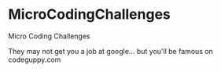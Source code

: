 # MicroCodingChallenges
Micro Coding Challenges

They may not get you a job at google... but you'll be famous on codeguppy.com
